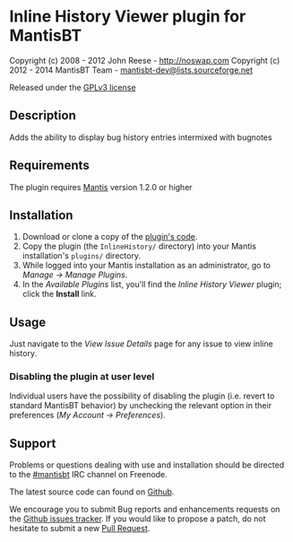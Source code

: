 # Inline History Viewer plugin for MantisBT

Copyright (c) 2008 - 2012  John Reese - http://noswap.com
Copyright (c) 2012 - 2014  MantisBT Team - mantisbt-dev@lists.sourceforge.net

Released under the [GPLv3 license](http://opensource.org/licenses/GPL-3.0)


## Description

Adds the ability to display bug history entries intermixed with bugnotes


## Requirements

The plugin requires [Mantis](http://www.mantisbt.org/) version 1.2.0 or higher


## Installation

1. Download or clone a copy of the [plugin's code](https://github.com/mantisbt-plugins/inline-history).
2. Copy the plugin (the `InlineHistory/` directory) into your Mantis
   installation's `plugins/` directory.
3. While logged into your Mantis installation as an administrator, go to
   *Manage -> Manage Plugins*.
4. In the *Available Plugins* list, you'll find the *Inline History Viewer* plugin;
   click the **Install** link.


## Usage

Just navigate to the *View Issue Details* page for any issue to view inline
history.


### Disabling the plugin at user level

Individual users have the possibility of disabling the plugin (i.e. revert to
standard MantisBT behavior) by unchecking the relevant option in their
preferences (*My Account -> Preferences*).


## Support

Problems or questions dealing with use and installation should be
directed to the [#mantisbt](irc://freenode.net/mantisbt) IRC channel
on Freenode.

The latest source code can found on
[Github](https://github.com/mantisbt-plugins/inline-history).

We encourage you to submit Bug reports and enhancements requests on the
[Github issues tracker](https://github.com/mantisbt-plugins/inline-history/issues).
If you would like to propose a patch, do not hesitate to submit a new
[Pull Request](https://github.com/mantisbt-plugins/inline-history/compare/).
